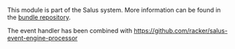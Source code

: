 This module is part of the Salus system. More information can be found in the 
[bundle repository](https://github.com/racker/salus-telemetry-bundle).

The event handler has been combined with https://github.com/racker/salus-event-engine-processor

